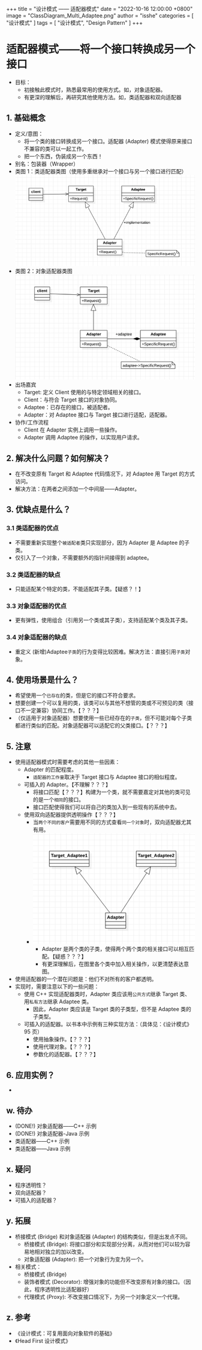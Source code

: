 +++
title = "设计模式 —— 适配器模式"
date = "2022-10-16 12:00:00 +0800"
image = "ClassDiagram_Multi_Adaptee.png"
author = "isshe"
categories = [ "设计模式" ]
tags = [ "设计模式", "Design Pattern" ]
+++


# 适配器模式——将一个接口转换成另一个接口
* 目标：
    * 初接触此模式时，熟悉最常用的使用方式。如，对象适配器。
    * 有更深的理解后，再研究其他使用方法。如，类适配器和双向适配器
## 1. 基础概念
* 定义/意图：
    * 将一个类的接口转换成另一个接口。适配器 (Adapter) 模式使得原来接口不兼容的类可以一起工作。
    * 把一个东西，伪装成另一个东西！
* 别名：包装器（Wrapper）
* 类图 1：类适配器类图（使用多重继承对一个接口与另一个接口进行匹配）
![类图](ClassDiagram_Class_Adapter.png)
* 类图 2：对象适配器类图
![类图](ClassDiagram_Object_Adapter.png)
* 出场嘉宾
    * Target: 定义 Client 使用的与特定领域相关的接口。
    * Client：与符合 Target 接口的对象协同。
    * Adaptee：已存在的接口，被适配者。
    * Adapter：对 Adaptee 接口与 Target 接口进行适配，适配器。
* 协作/工作流程
    * Client 在 Adapter 实例上调用一些操作。
    * Adapter 调用 Adaptee 的操作，以实现用户请求。

## 2. 解决什么问题？如何解决？
* 在不改变原有 Target 和 Adaptee 代码情况下，对 Adaptee 用 Target 的方式访问。
* 解决方法：在两者之间添加一个中间层——Adapter。


## 3. 优缺点是什么？
### 3.1 类适配器的优点
* 不需要重新实现整个`被适配者`类只实现部分，因为 Adapter 是 Adaptee 的子类。
* 仅引入了一个对象，不需要额外的指针间接得到 adaptee。

### 3.2 类适配器的缺点
* 只能适配某个特定的类，不能适配其子类。【疑惑？！】

### 3.3 对象适配器的优点
* 更有弹性，使用组合（引用另一个类或其子类），支持适配某个类及其子类。

### 3.4 对象适配器的缺点
* 重定义 (新增)Adaptee`子类`的行为变得比较困难。解决方法：直接引用`子类`对象。

## 4. 使用场景是什么？
* 希望使用一个`已存在`的类，但是它的接口不符合要求。
* 想要创建一个可以复用的类，该类可以与其他不想管的类或不可预见的类（接口不一定兼容）协同工作。【？？？】
* （仅适用于对象适配器）想要使用一些已经存在的`子类`，但不可能对每个子类都进行类似的匹配。对象适配器可以适配它的父类接口。【？？？】


## 5. 注意
* 使用适配器模式时需要考虑的其他一些因素：
    * Adapter 的匹配程度。
        * `适配器的工作量`取决于 Target 接口与 Adaptee 接口的相似程度。
    * 可插入的 Adapter。【不理解？？？】
        * 将接口匹配【？？？】构建为一个类，就不需要嘉定对其他的类可见的是一个`相同`的接口。
        * 接口匹配使得我们可以将自己的类加入到一些现有的系统中去。
    * 使用双向适配器提供透明操作【？？？】
        * 当`两个不同的客户`需要用不同的方式查看`同一个对象`时，双向适配器尤其有用。
        * ![双向适配器](ClassDiagram_Multi_Adaptee.png)
            * Adapter 是两个类的子类，使得两个两个类的相关接口可以相互匹配。【疑惑？？？】
            * 有更深理解后，在图里各个类中加入相关操作，以更清楚表达意图。
* 使用适配器的一个潜在问题是：他们不对所有的客户都透明。
* 实现时，需要注意以下的一些问题：
    * 使用 C++ 实现适配器类时，Adapter 类应该用`公共方式`继承 Target 类、用`私有方法`继承 Adaptee 类。
        * 因此，Adapter 类应该是 Target 类的子类型，但不是 Adaptee 类的子类型。
    * 可插入的适配器。以书本中示例有三种实现方法：（具体见：《设计模式》95 页）
        * 使用抽象操作。【？？？】
        * 使用代理对象。【？？？】
        * 参数化的适配器。【？？？】
## 6. 应用实例？
* 

## w. 待办
* (DONE!) 对象适配器——C++ 示例
* (DONE!) 对象适配器-Java 示例
* 类适配器——C++ 示例
* 类适配器——Java 示例

## x. 疑问
* 程序透明性？
* 双向适配器？
* 可插入的适配器？

## y. 拓展
* 桥接模式 (Bridge) 和对象适配器 (Adapter) 的结构类似，但是出发点不同。
    * 桥接模式 (Bridge): 将接口部分和实现部分分离，从而对他们可以较为容易地相对独立的加以改变。
    * 对象适配器 (Adapter): 把一个对象行为变为另一个。
* 相关模式：
    * 桥接模式 (Bridge)
    * 装饰者模式 (Decorator): 增强对象的功能但不改变原有对象的接口。（因此，程序透明性比适配器好）
    * 代理模式 (Proxy): 不改变接口情况下，为另一个对象定义一个代理。

## z. 参考
* 《设计模式：可复用面向对象软件的基础》
* 《Head First 设计模式》

